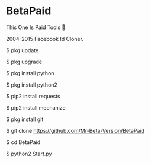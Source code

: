 # BetaPaid
This One Is Paid Tools 🙂

2004-2015 Facebook Id Cloner.

$ pkg update

$ pkg upgrade

$ pkg install python

$ pkg install python2

$ pip2 install requests

$ pip2 install mechanize

$ pkg install git

$ git clone https://github.com/Mr-Beta-Version/BetaPaid

$ cd BetaPaid

$ python2 Start.py
